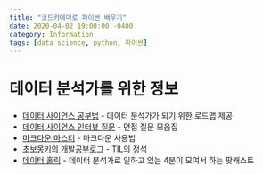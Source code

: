 ```yaml
---
title: "코드카데미로 파이썬 배우기"
date: 2020-04-02 19:00:00 -0400
category: Information
tags: [data science, python, 파이썬]
---
```


# 데이터 분석가를 위한 정보

* [데이터 사이언스 공부법](https://github.com/Team-Neighborhood/I-want-to-study-Data-Science/wiki/%EB%8D%B0%EC%9D%B4%ED%84%B0-%EB%B6%84%EC%84%9D%EA%B0%80) - 데이터 분석가가 되기 위한 로드맵 제공
* [데이터 사이언스 인터뷰 질문](https://github.com/zzsza/Datascience-Interview-Questions) - 면접 질문 모음집
* [마크다운 마스터](https://guides.github.com/features/mastering-markdown/) - 마크다운 사용법
* [초보몽키의 개발공부로그](https://wayhome25.github.io/) - TIL의 정석
* [데이터 홀릭](http://www.podbbang.com/ch/1771386) - 데이터 분석가로 일하고 있는 4분이 모여서 하는 팟캐스트
